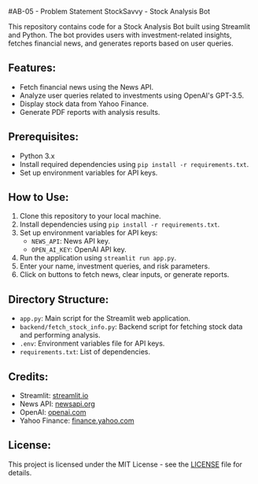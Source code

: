 #AB-05 - Problem Statement
StockSavvy - Stock Analysis Bot 

This repository contains code for a Stock Analysis Bot built using Streamlit and Python. The bot provides users with investment-related insights, fetches financial news, and generates reports based on user queries.

## Features:
- Fetch financial news using the News API.
- Analyze user queries related to investments using OpenAI's GPT-3.5.
- Display stock data from Yahoo Finance.
- Generate PDF reports with analysis results.

## Prerequisites:
- Python 3.x
- Install required dependencies using `pip install -r requirements.txt`.
- Set up environment variables for API keys.

## How to Use:
1. Clone this repository to your local machine.
2. Install dependencies using `pip install -r requirements.txt`.
3. Set up environment variables for API keys:
   - `NEWS_API`: News API key.
   - `OPEN_AI_KEY`: OpenAI API key.
4. Run the application using `streamlit run app.py`.
5. Enter your name, investment queries, and risk parameters.
6. Click on buttons to fetch news, clear inputs, or generate reports.

## Directory Structure:
- `app.py`: Main script for the Streamlit web application.
- `backend/fetch_stock_info.py`: Backend script for fetching stock data and performing analysis.
- `.env`: Environment variables file for API keys.
- `requirements.txt`: List of dependencies.

## Credits:
- Streamlit: [streamlit.io](https://streamlit.io/)
- News API: [newsapi.org](https://newsapi.org/)
- OpenAI: [openai.com](https://openai.com/)
- Yahoo Finance: [finance.yahoo.com](https://finance.yahoo.com/)

## License:
This project is licensed under the MIT License - see the [LICENSE](LICENSE) file for details.

